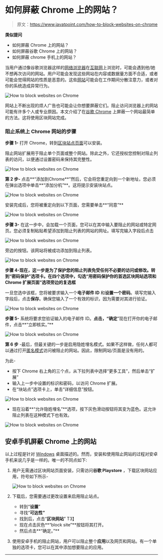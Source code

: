 # 如何屏蔽 Chrome 上的网站？

> 原文：<https://www.javatpoint.com/how-to-block-websites-on-chrome>

**类似提问**

*   如何屏蔽 Chrome 上的网站？
*   如何屏蔽谷歌 Chrome 上的网站？
*   如何屏蔽 chrome 手机上的网站？

当用户通过像谷歌浏览器这样的[网络浏览器](https://www.javatpoint.com/browsers)在[互联网](https://www.javatpoint.com/internet)上浏览时，可能会遇到他/她不想再次访问的网站。用户可能会发现这些网站在内容或数据量方面不合适，或者可能会觉得网站的性质是恶意的。这些[网站](https://www.javatpoint.com/website)可能会在工作期间分散注意力，或者对你的系统造成异常行为。

![How to block websites on Chrome](img/bdd3c7a94b2d56dc9b49082d63dbc924.png)

网站上不断出现的烦人广告也可能会让你想要屏蔽它们。阻止访问浏览器上的网站可能有许多个人或专业原因。本文介绍了在[谷歌 Chrome](https://www.javatpoint.com/google-chrome) 上屏蔽一个网站最简单的方法。这将使用区块网站完成。

### 阻止系统上 Chrome 网站的步骤

**步骤 1-** 打开 Chrome，转到[区块站点页面](https://chrome.google.com/webstore/detail/block-site/eiimnmioipafcokbfikbljfdeojpcgbh)可以安装。

阻止网站扩展用于阻止单个页面或整个网站。除此之外，它还授权您控制对阻止列表的访问，以便通过设置密码来保持其完整性。

![How to block websites on Chrome](img/f41496ae395fbdf70506ae08d07b4920.png)

**第 2 步-** 点击**“添加到Chrome**”然后，它会将您重定向到一个新地址，您必须在弹出选项中单击**“添加分机”**。这将提示安装块站点。

![How to block websites on Chrome](img/3f606efa0de9b08335a1ac9600d015a6.png)

安装完成后，您将被重定向到以下页面，您需要单击**“同意”**

![How to block websites on Chrome](img/2b927d9ef2da7b103b464b24cb34d732.png)

**步骤 3-** 在这一步中，会加载一个页面，您可以在其中输入要阻止的网站或特定网页。您必须复制粘贴希望添加到阻止列表的网站的网址。填写完输入字段后点击

![How to block websites on Chrome](img/5b3ea32c90bbd0357f4e5d577c561e9f.png)

旁边的按钮。该网站将被成功添加到阻止列表。

![How to block websites on Chrome](img/96a017483c915624f4cc329c18a5b57c.png)

**步骤 4-现在，**这一步是为了保护您的阻止列表免受任何不必要的访问或修改。转到**“密码保护”**选项卡。在四个选项中，勾选**“用密码保护你的首选区块网站选项和 Chrome 扩展页面”选项旁边的复选框**

一旦您选中该框，您将被要求输入一个**电子邮件 ID** 和**设置一个密码**。填写完输入字段后，点击**保存**。确保您输入了一个有效的标识，因为需要对其进行验证。

![How to block websites on Chrome](img/6976a9807568645fa8c8a37c99d0e91e.png)

**步骤 5-** 系统将要求您验证输入的电子邮件 ID。**点击，“确定**”现在打开你的电子邮件，点击**“立即核实。”**

![How to block websites on Chrome](img/99ec280664c5b96ea6d53b5a7e022bd7.png)

**第 6 步** -最后，但最关键的一步是启用隐姓埋名模式。如果不这样做，任何人都可以通过打开[匿名模式](https://www.javatpoint.com/incognito-mode)访问被阻止的网站。因此，限制网站/页面是没有用的。

为此-

*   按下 Chrome 右上角的三个点，从下拉列表中选择“更多工具”，然后单击“扩展”
*   输入上一步中设置的标识和密码，以访问 Chrome 扩展。
*   在“块站点”选项卡上，单击“详细信息”按钮。

![How to block websites on Chrome](img/e6062bce36e49cd96239bc781098138f.png)

*   现在沿着**“允许隐姓埋名”**选项，按下灰色滑动按钮将其变为蓝色。这允许阻止列表在这种模式下也有效。

![How to block websites on Chrome](img/f055b48f7e63eeb3b1f4372a74ac8c39.png)

## 安卓手机屏蔽 Chrome 上的网站

以上过程是针对 [Windows](https://www.javatpoint.com/windows) 桌面描述的。然而，安装和使用阻止网站的过程对安卓手机来说几乎是一样的。唯一的不同点如下:

1.  用户无需通过区块网站页面安装，只需访问**谷歌 Playstore** ，下载区块网站应用，符号如下所示-

    ![How to block websites on Chrome](img/bb7d56865d822973ca56e826f413864a.png)
2.  下载后，您需要通过更改设置来启用阻止站点。
    *   转到“**设置**”
    *   寻找“**可达性”**
    *   找到后，点击“**区块网站**”
        T3】
    *   现在点击灰色**“block site”**按钮将其打开。
    *   然后点击**“确定。”**
3.  使用安卓手机的阻止网站，用户可以阻止整个**应用**以及网页和网站。有一个单独的选项卡，您可以在其中添加想要阻止的应用。

* * *